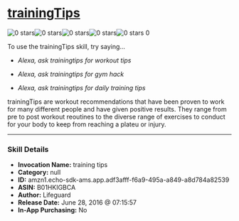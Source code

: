 # [trainingTips](http://alexa.amazon.com/#skills/amzn1.echo-sdk-ams.app.adf3afff-f6a9-495a-a849-a8d784a82539)
![0 stars](../../images/ic_star_border_black_18dp_1x.png)![0 stars](../../images/ic_star_border_black_18dp_1x.png)![0 stars](../../images/ic_star_border_black_18dp_1x.png)![0 stars](../../images/ic_star_border_black_18dp_1x.png)![0 stars](../../images/ic_star_border_black_18dp_1x.png) 0

To use the trainingTips skill, try saying...

* *Alexa, ask trainingtips for workout tips*

* *Alexa, ask trainingtips for gym hack*

* *Alexa, ask trainingtips for daily training tips*

trainingTips are workout recommendations that have been proven to work for many different people and have given positive results.  They range from pre to post workout reoutines to the diverse range of exercises to conduct for your body to keep from reaching a plateu or injury.

***

### Skill Details

* **Invocation Name:** training tips
* **Category:** null
* **ID:** amzn1.echo-sdk-ams.app.adf3afff-f6a9-495a-a849-a8d784a82539
* **ASIN:** B01HKIGBCA
* **Author:** Lifeguard
* **Release Date:** June 28, 2016 @ 07:15:57
* **In-App Purchasing:** No
